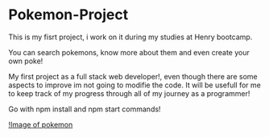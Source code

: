 # Pokemon-Project

This is my fisrt project, i work on it during my studies at Henry bootcamp.

You can search pokemons, know more about them and even create your own poke!

My first project as a full stack web developer!, even though there are some aspects to improve im not going to modifie the code. It will be usefull for me to keep
track of my progress through all of my journey as a programmer!

Go with npm install and npm start commands!

[!Image of pokemon](https://encrypted-tbn0.gstatic.com/images?q=tbn:ANd9GcSxXuaCaNm0CF4e3xyXGAhDWvItlgq7Kv5Xsg&usqp=CAU)
